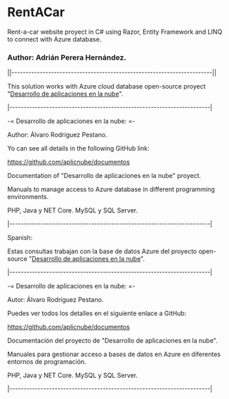 # RentACar

Rent-a-car website proyect in C# using Razor, Entity Framework and LINQ to connect with Azure database.

### Author: Adrián Perera Hernández.

||-----------------------------------------------------------------------||

This solution works with Azure cloud database open-source proyect "[Desarrollo de aplicaciones en la nube](https://github.com/aplicnube/ "DAN on GitHub")".

|-----------------------------------------------------------------------|

-= Desarrollo de aplicaciones en la nube: =-

Author: Álvaro Rodríguez Pestano.

Yo can see all details in the following GitHub link:

https://github.com/aplicnube/documentos

Documentation of "Desarrollo de aplicaciones en la nube" proyect.

Manuals to manage access to Azure database in different programming environments.

PHP, Java y NET Core. MySQL y SQL Server.

|-----------------------------------------------------------------------|


Spanish:

Estas consultas trabajan con la base de datos Azure del proyecto open-source "[Desarrollo de aplicaciones en la nube](https://github.com/aplicnube/ "DAN on GitHub")".

|-----------------------------------------------------------------------|

-= Desarrollo de aplicaciones en la nube: =-

Autor: Álvaro Rodríguez Pestano.

Puedes ver todos los detalles en el siguiente enlace a GitHub:

https://github.com/aplicnube/documentos

Documentación del proyecto de "Desarrollo de aplicaciones en la nube".

Manuales para gestionar acceso a bases de datos en Azure en diferentes entornos de programación.

PHP, Java y NET Core. MySQL y SQL Server.

|-----------------------------------------------------------------------|
